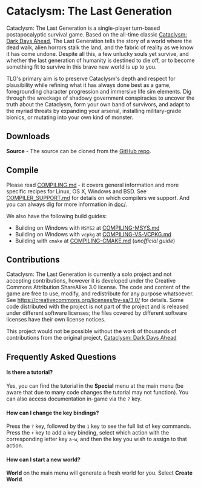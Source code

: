# Cataclysm: The Last Generation

Cataclysm: The Last Generation is a single-player turn-based postapocalyptic survival game. Based on the all-time classic [Cataclysm: Dark Days Ahead](https://cataclysmdda.org), The Last Generation tells the story of a world where the dead walk, alien horrors stalk the land, and the fabric of reality as we know it has come undone. Despite all this, a few unlucky souls yet survive, and whether the last generation of humanity is destined to die off, or to become something fit to survive in this brave new world is up to you.

TLG's primary aim is to preserve Cataclysm's depth and respect for plausibility while refining what it has always done best as a game, foregrounding character progression and immersive life sim elements. Dig through the wreckage of shadowy government conspiracies to uncover the truth about the Cataclysm, form your own band of survivors, and adapt to the myriad threats by expanding your arsenal, installing military-grade bionics, or mutating into your own kind of monster.

## Downloads

**Source** - The source can be cloned from the [GitHub repo](https://github.com/fairyarmadillo/Cataclysm-TLG/).

## Compile

Please read [COMPILING.md](doc/COMPILING/COMPILING.md) - it covers general information and more specific recipes for Linux, OS X, Windows and BSD. See [COMPILER_SUPPORT.md](doc/COMPILING/COMPILER_SUPPORT.md) for details on which compilers we support. And you can always dig for more information in [doc/](https://github.com/CleverRaven/Cataclysm-DDA/tree/master/doc).

We also have the following build guides:
* Building on Windows with `MSYS2` at [COMPILING-MSYS.md](doc/COMPILING/COMPILING-MSYS.md)
* Building on Windows with `vcpkg` at [COMPILING-VS-VCPKG.md](doc/COMPILING/COMPILING-VS-VCPKG.md)
* Building with `cmake` at [COMPILING-CMAKE.md](doc/COMPILING/COMPILING-CMAKE.md)  (*unofficial guide*)

## Contributions

Cataclysm: The Last Generation is currently a solo project and not accepting contributions, however it is developed under the Creative Commons Attribution ShareAlike 3.0 license. The code and content of the game are free to use, modify, and redistribute for any purpose whatsoever. See https://creativecommons.org/licenses/by-sa/3.0/ for details.
Some code distributed with the project is not part of the project and is released under different software licenses; the files covered by different software licenses have their own license notices.

This project would not be possible without the work of thousands of contributions from the original project, [Cataclysm: Dark Days Ahead](https://github.org/CleverRaven/Cataclysm-DDA)

## Frequently Asked Questions

#### Is there a tutorial?

Yes, you can find the tutorial in the **Special** menu at the main menu (be aware that due to many code changes the tutorial may not function). You can also access documentation in-game via the `?` key.

#### How can I change the key bindings?

Press the `?` key, followed by the `1` key to see the full list of key commands. Press the `+` key to add a key binding, select which action with the corresponding letter key `a-w`, and then the key you wish to assign to that action.

#### How can I start a new world?

**World** on the main menu will generate a fresh world for you. Select **Create World**.
